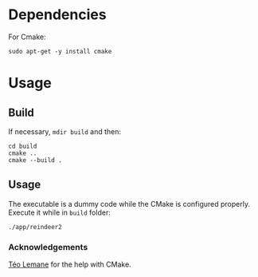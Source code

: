 # Dependencies

For Cmake:
```
sudo apt-get -y install cmake
```

# Usage

## Build

If necessary, `mdir build` and then:

```
cd build
cmake ..
cmake --build .
```

## Usage

The executable is a dummy code while the CMake is configured properly. Execute it while in `build` folder:

```
./app/reindeer2
```

### Acknowledgements

[Téo Lemane](https://github.com/tlemane) for the help with CMake.